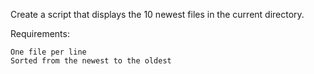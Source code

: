 Create a script that displays the 10 newest files in the current directory.

Requirements:

    One file per line
    Sorted from the newest to the oldest
